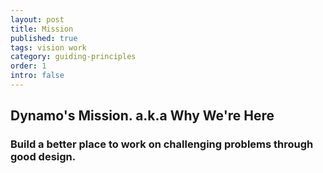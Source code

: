 ```yaml
---
layout: post
title: Mission
published: true
tags: vision work
category: guiding-principles
order: 1
intro: false
---
```

## Dynamo's Mission. a.k.a Why We're Here
### Build a better place to work on challenging problems through good design.